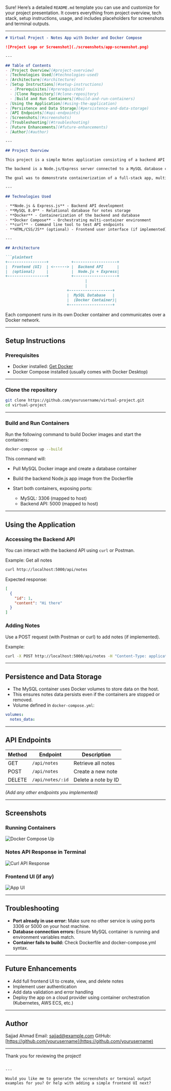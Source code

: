 Sure! Here’s a detailed `README.md` template you can use and customize for your project presentation. It covers everything from project overview, tech stack, setup instructions, usage, and includes placeholders for screenshots and terminal outputs.

---

````markdown
# Virtual Project - Notes App with Docker and Docker Compose

![Project Logo or Screenshot](./screenshots/app-screenshot.png)

---

## Table of Contents
- [Project Overview](#project-overview)
- [Technologies Used](#technologies-used)
- [Architecture](#architecture)
- [Setup Instructions](#setup-instructions)
  - [Prerequisites](#prerequisites)
  - [Clone Repository](#clone-repository)
  - [Build and Run Containers](#build-and-run-containers)
- [Using the Application](#using-the-application)
- [Persistence and Data Storage](#persistence-and-data-storage)
- [API Endpoints](#api-endpoints)
- [Screenshots](#screenshots)
- [Troubleshooting](#troubleshooting)
- [Future Enhancements](#future-enhancements)
- [Author](#author)

---

## Project Overview

This project is a simple Notes application consisting of a backend API and a frontend interface (optional), fully containerized using Docker and Docker Compose.

The backend is a Node.js/Express server connected to a MySQL database container. The application allows users to create, read, and delete notes with persistent storage managed through Docker volumes.

The goal was to demonstrate containerization of a full-stack app, multi-container orchestration, and persistent data management with Docker.

---

## Technologies Used

- **Node.js & Express.js** - Backend API development
- **MySQL 8.0** - Relational database for notes storage
- **Docker** - Containerization of the backend and database
- **Docker Compose** - Orchestrating multi-container environment
- **curl** - Command line tool to test API endpoints
- **HTML/CSS/JS** (optional) - Frontend user interface (if implemented)

---

## Architecture

```plaintext
+-----------------+          +-------------------+
|  Frontend (UI)  | <------> |  Backend API      |
|  (optional)     |          |  Node.js + Express|
+-----------------+          +-------------------+
                                   |
                                   |
                           +-------------------+
                           |  MySQL Database   |
                           |  (Docker Container)|
                           +-------------------+
````

Each component runs in its own Docker container and communicates over a Docker network.

---

## Setup Instructions

### Prerequisites

* Docker installed: [Get Docker](https://docs.docker.com/get-docker/)
* Docker Compose installed (usually comes with Docker Desktop)

---

### Clone the repository

```bash
git clone https://github.com/yourusername/virtual-project.git
cd virtual-project
```

---

### Build and Run Containers

Run the following command to build Docker images and start the containers:

```bash
docker-compose up --build
```

This command will:

* Pull MySQL Docker image and create a database container
* Build the backend Node.js app image from the Dockerfile
* Start both containers, exposing ports:

  * MySQL: 3306 (mapped to host)
  * Backend API: 5000 (mapped to host)

---

## Using the Application

### Accessing the Backend API

You can interact with the backend API using `curl` or Postman.

Example: Get all notes

```bash
curl http://localhost:5000/api/notes
```

Expected response:

```json
[
  {
    "id": 1,
    "content": "Hi there"
  }
]
```

### Adding Notes

Use a POST request (with Postman or curl) to add notes (if implemented).

Example:

```bash
curl -X POST http://localhost:5000/api/notes -H "Content-Type: application/json" -d '{"content": "New note content"}'
```

---

## Persistence and Data Storage

* The MySQL container uses Docker volumes to store data on the host.
* This ensures notes data persists even if the containers are stopped or removed.
* Volume defined in `docker-compose.yml`:

```yaml
volumes:
  notes_data:
```

---

## API Endpoints

| Method | Endpoint         | Description         |
| ------ | ---------------- | ------------------- |
| GET    | `/api/notes`     | Retrieve all notes  |
| POST   | `/api/notes`     | Create a new note   |
| DELETE | `/api/notes/:id` | Delete a note by ID |

*(Add any other endpoints you implemented)*

---

## Screenshots

### Running Containers

![Docker Compose Up](./screenshots/docker-compose-up.png)

### Notes API Response in Terminal

![Curl API Response](./screenshots/api-response.png)

### Frontend UI (if any)

![App UI](./screenshots/frontend-ui.png)

---

## Troubleshooting

* **Port already in use error:**
  Make sure no other service is using ports 3306 or 5000 on your host machine.
* **Database connection errors:**
  Ensure MySQL container is running and environment variables match.
* **Container fails to build:**
  Check Dockerfile and docker-compose.yml syntax.

---

## Future Enhancements

* Add full frontend UI to create, view, and delete notes
* Implement user authentication
* Add data validation and error handling
* Deploy the app on a cloud provider using container orchestration (Kubernetes, AWS ECS, etc.)

---

## Author

Sajjad Ahmad
Email: [sajjad@example.com](mailto:sajjad@example.com)
GitHub: [https://github.com/yourusername](https://github.com/yourusername)

---

Thank you for reviewing the project!

```

---

Would you like me to generate the screenshots or terminal output examples for you? Or help with adding a simple frontend UI next?
```
